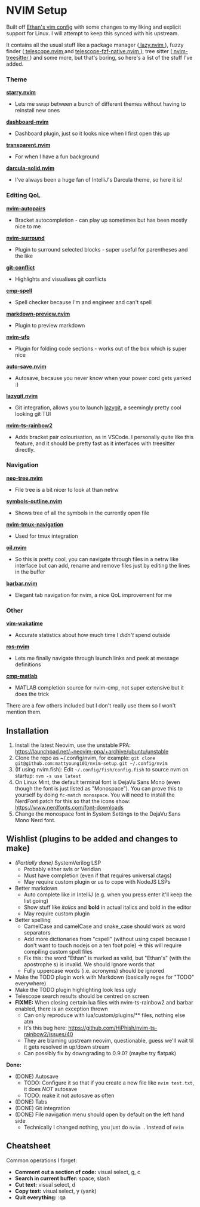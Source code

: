 # NVIM Setup

Built off [Ethan's vim config](https://github.com/nvim-lua/kickstart.nvim) with some changes to my liking
and explicit support for Linux. I will attempt to keep this synced with his upstream.

It contains all the usual stuff like a package manager 
([ lazy.nvim ]( https://github.com/folke/lazy.nvim )), fuzzy finder 
([ telescope.nvim ]( https://github.com/nvim-telescope/telescope.nvim ) and 
[ telescope-fzf-native.nvim ]( https://github.com/nvim-telescope/telescope-fzf-native.nvim )),
tree sitter ([ nvim-treesitter ]( https://github.com/nvim-treesitter/nvim-treesitter )) and
some more, but that's boring, so here's a list of the stuff I've added.

### Theme

**[ starry.nvim ]( https://github.com/ray-x/starry.nvim )**
- Lets me swap between a bunch of different themes without having to reinstall new ones

**[ dashboard-nvim ]( https://github.com/nvimdev/dashboard-nvim )**
- Dashboard plugin, just so it looks nice when I first open this up

**[ transparent.nvim ]( https://github.com/xiyaowong/transparent.nvim )**
- For when I have a fun background

**[darcula-solid.nvim](https://github.com/briones-gabriel/darcula-solid.nvim)**
- I've always been a huge fan of IntelliJ's Darcula theme, so here it is!

### Editing QoL

**[ nvim-autopairs ]( https://github.com/windwp/nvim-autopairs )**
- Bracket autocompletion - can play up sometimes but has been mostly nice to me

**[ nvim-surround ]( https://github.com/kylechui/nvim-surround )**
- Plugin to surround selected blocks - super useful for parentheses and the like

**[ git-conflict ]( https://github.com/akinsho/git-conflict.nvim )**
- Highlights and visualises git conflicts

**[ cmp-spell ]( https://github.com/f3fora/cmp-spell )**
- Spell checker because I'm and engineer and can't spell

**[ markdown-preview.nvim ]( https://github.com/iamcco/markdown-preview.nvim )**
- Plugin to preview markdown

**[ nvim-ufo ]( https://github.com/kevinhwang91/nvim-ufo )**
- Plugin for folding code sections - works out of the box which is super nice

**[auto-save.nvim](https://github.com/Pocco81/auto-save.nvim)**
- Autosave, because you never know when your power cord gets yanked :)

**[lazygit.nvim](https://github.com/kdheepak/lazygit.nvim)**
- Git integration, allows you to launch [lazygit](https://github.com/jesseduffield/lazygit), a seemingly pretty
cool looking git TUI

**[nvim-ts-rainbow2](https://github.com/HiPhish/nvim-ts-rainbow2)**
- Adds bracket pair colourisation, as in VSCode. I personally quite like this feature, and it should be pretty
fast as it interfaces with treesitter directly.

### Navigation

**[ neo-tree.nvim ]( https://github.com/nvim-neo-tree/neo-tree.nvim )**
- File tree is a bit nicer to look at than netrw

**[ symbols-outline.nvim ]( https://github.com/simrat39/symbols-outline.nvim )**
- Shows tree of all the symbols in the currently open file

**[ nvim-tmux-navigation ]( https://github.com/alexghergh/nvim-tmux-navigation )**
- Used for tmux integration

**[ oil.nvim ]( https://github.com/stevearc/oil.nvim )**
- So this is pretty cool, you can navigate through files in a netrw like interface but can add, rename and remove files just by editing the lines in the buffer

**[barbar.nvim](https://github.com/romgrk/barbar.nvim)**
- Elegant tab navigation for nvim, a nice QoL improvement for me

### Other

**[ vim-wakatime ]( https://github.com/wakatime/vim-wakatime )**
- Accurate statistics about how much time I _didn't_ spend outside

**[ ros-nvim ]( https://github.com/taDachs/ros-nvim )**
- Lets me finally navigate through launch links and peek at message definitions

**[ cmp-matlab ]( https://github.com/mstanciu552/cmp-matlab )**
- MATLAB completion source for nvim-cmp, not super extensive but it does the trick

There are a few others included but I don't really use them so I won't mention them.

## Installation
1. Install the latest Neovim, use the unstable PPA: https://launchpad.net/~neovim-ppa/+archive/ubuntu/unstable
2. Clone the repo as ~/.config/nvim, for example: `git clone git@github.com:mattyoung101/nvim-setup.git ~/.config/nvim`
3. (If using nvim.fish): Edit `~/.config/fish/config.fish` to source nvm on startup: `nvm -s use latest`
4. On Linux Mint, the default terminal font is DejaVu Sans Mono (even though the font is just listed as "Monospace").
You can prove this to yourself by doing `fc-match monospace`. You will need to install the NerdFont patch for this
so that the icons show: https://www.nerdfonts.com/font-downloads
5. Change the monospace font in System Settings to the DejaVu Sans Mono Nerd font.

## Wishlist (plugins to be added and changes to make)
- _(Partially done)_ SystemVerilog LSP
    - Probably either svls or Veridian
    - Must have completion (even if that requires universal ctags)
    - May require custom plugin or us to cope with NodeJS LSPs
- Better markdown
    - Auto complete like in IntelliJ (e.g. when you press enter it'll keep the list going)
    - Show stuff like _italics_ and **bold** in actual italics and bold in the editor
    - May require custom plugin
- Better spelling
    - CamelCase and camelCase and snake_case should work as word separators
    - Add more dictionaries from "cspell" (without using cspell because I don't want to touch nodejs on a ten
    foot pole) -> this will require compiling custom spell files
    - Fix this: the word "Ethan" is marked as valid, but "Ethan's" (with the apostrophe s) is invalid. We should
    ignore words that 
    - Fully uppercase words (i.e. acronyms) should be ignored
- Make the TODO plugin work with Markdown (basically regex for "TODO" everywhere)
- Make the TODO plugin highlighting look less ugly
- Telescope search results should be centred on screen
- **FIXME:** When closing certain lua files with nvim-ts-rainbow2 and barbar enabled, there is an exception thrown
    - Can only reproduce with lua/custom/plugins/** files, nothing else atm
    - It's this bug here: https://github.com/HiPhish/nvim-ts-rainbow2/issues/40
    - They are blaming upstream neovim, questionable, guess we'll wait til it gets resolved in up/down stream
    - Can possibly fix by downgrading to 0.9.0? (maybe try flatpak)

**Done:**

- (DONE) Autosave
    - TODO: Configure it so that if you create a new file like `nvim test.txt`, it does _NOT_ autosave
    - TODO: make it not autosave as often
- (DONE) Tabs
- (DONE) Git integration
- (DONE) File navigation menu should open by default on the left hand side
    - Technically I changed nothing, you just do `nvim .` instead of `nvim`

## Cheatsheet
Common operations I forget:

- **Comment out a section of code:** visual select, g, c
- **Search in current buffer:** space, slash
- **Cut text:** visual select, d
- **Copy text:** visual select, y (yank)
- **Quit everything:** :qa
